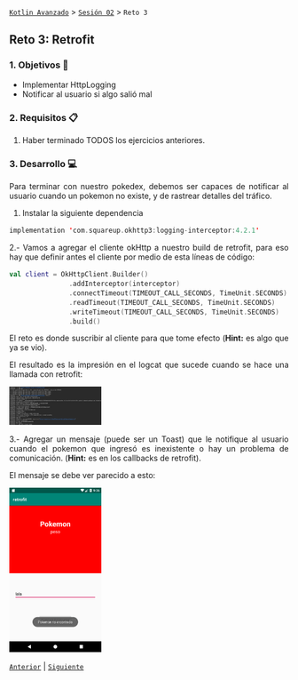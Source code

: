 [`Kotlin Avanzado`](../../Readme.md) > [`Sesión 02`](../Readme.md) > `Reto 3 `

## Reto 3: Retrofit

<div style="text-align: justify;">


### 1. Objetivos :dart:

- Implementar HttpLogging 
- Notificar al usuario si algo salió mal

### 2. Requisitos :clipboard:

1. Haber terminado TODOS los ejercicios anteriores.

### 3. Desarrollo :computer:

Para terminar con nuestro pokedex, debemos ser capaces de notificar al usuario cuando un pokemon no existe, y de rastrear detalles del tráfico.

  1. Instalar la siguiente dependencia

 ```kotlin
 implementation 'com.squareup.okhttp3:logging-interceptor:4.2.1'
 ```

 2.- Vamos a agregar el cliente okHttp a nuestro build de retrofit, para eso hay que definir antes el cliente por medio de esta líneas de código:

 ```kotlin
 val client = OkHttpClient.Builder()
                .addInterceptor(interceptor)
                .connectTimeout(TIMEOUT_CALL_SECONDS, TimeUnit.SECONDS)
                .readTimeout(TIMEOUT_CALL_SECONDS, TimeUnit.SECONDS)
                .writeTimeout(TIMEOUT_CALL_SECONDS, TimeUnit.SECONDS)
                .build()
 ```

 El reto es donde suscribir al cliente para que tome efecto (**Hint:** es algo que ya se vio).

 El resultado es la impresión en el logcat que sucede cuando se hace una llamada con retrofit:

 <img src="images/01.png" width="33%">

 3.- Agregar un mensaje (puede ser un Toast) que le notifique al usuario cuando el pokemon que ingresó es inexistente o hay un problema de comunicación. (**Hint:** es en los callbacks de retrofit).

 El mensaje se debe ver parecido a esto: 

  <img src="images/02.png" width="33%">



[`Anterior`](../Ejemplo-03) | [`Siguiente`](../Proyecto)      

</div>

